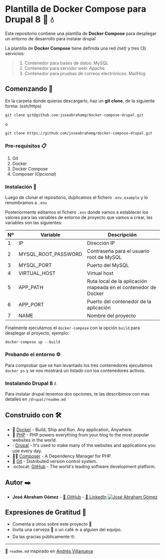 # Plantilla de Docker Compose para Drupal 8 :whale: :droplet:

Este repositorio contiene una plantilla de **Docker Compose** para desplegar un entorno de desarrollo para instalar drupal

La plantilla de **Docker Compose** tiene definida una red _(net)_ y tres (3) servicios: 
> 1. Contenedor para bases de datos: MySQL
> 2. Contenedor para servidor web: Apache
> 3. Contenedor para pruebas de correos electrónicos: MailHog

## Comenzando 🚀

En la carpeta donde quieras descargarlo, haz un **git clone**, de la siguiente forma: (ssh/https)

```
git clone git@github.com:joseabrahamg/docker-compose-drupal.git
```
o
```
git clone https://github.com/joseabrahamg/docker-compose-drupal.git
```

### Pre-requisitos 📋

1. Git
2. Docker
3. Docker Compose
4. Composer _(Opcional)_

### Instalación 🔧

Luego de clonar el repositorio, duplicamos el fichero ```.env.example``` y lo renombramos a ```.env``` 

Posteriormente editamos el fichero ```.env``` donde vamos a establecer los valores para las variables de entorno de proyecto que vamos a crear, las variables son las siguientes:

| Nº | Variable | Descripción |
| - | - | - |
| 1 | IP | Dirección IP |
| 2 | MYSQL_ROOT_PASSWORD | Contraseña para el usuario root de MySQL |
| 3 | MYSQL_PORT | Puerto del MySQL |
| 4 | VIRTUAL_HOST | Virtual host |
| 5 | APP_PATH | Ruta local de la aplicación mapeada en el contenedor de Docker |
| 6 | APP_PORT | Puerto del contenedor de la aplicación |
| 7 | NAME | Nombre del proyecto |

Finalmente ejecutamos el ```docker-compose``` con la opción ```build``` para desplegar el proyecto, ejemplo:

```
docker-compose up --build
```

### Probando el entorno ⚙️

Para comprobar que se han levantado los tres contenedores ejecutamos ```docker ps``` y se nos mostrará un listado con los contenedores activos.

### Instalando Drupal 8 :droplet:

Para instalar drupal tenemos dos opciones, te las describimos con mas detalles en ```/drupal/readme.md```

## Construido con 🛠️
* :whale: [Docker](https://www.docker.com/) - Build, Ship and Run. Any application, Anywhere.
* :elephant: [PHP](https://www.php.net/) - PHP powers everything from your blog to the most popular websites in the world.
* :droplet: [Drupal](https://www.drupal.org/) - It's used to make many of the websites and applications you use every day.
* :ok_woman: [Composer](https://getcomposer.org/) - A Dependency Manager for PHP.
* :large_orange_diamond: [Git](https://git-scm.com/) - Distributed version control system.
* :octocat: [GitHub](https://github.com/) - The world's leading software development platform.

## Autor ✒️

*  **José Abraham Gómez** - [:link: GitHub](https://github.com/joseabrahamg) - [:link: LinkedIn](https://www.linkedin.com/in/joseabrahamg/)
[![José Abraham Gómez](https://avatars1.githubusercontent.com/u/35762223?s=60&u=40906d85e27026c3586a769e0d036decd1ae36e5&v=4 "LinkedIn @joseabrahamg")](https://www.linkedin.com/in/joseabrahamg/)

## Expresiones de Gratitud 🎁

* Comenta a otros sobre este proyecto 📢
* Invita una cerveza 🍺 o un café ☕ a alguien del equipo. 
* Da las gracias públicamente 🤓.

---
:page_facing_up: ```readme.md``` inspirado en [Andrés Villanueva](https://github.com/Villanuevand)

